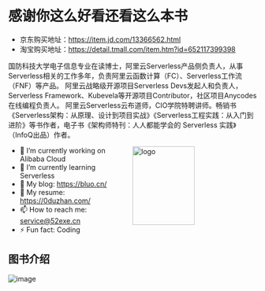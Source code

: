 # 感谢你这么好看还看这么本书

- 京东购买地址：https://item.jd.com/13366562.html
- 淘宝购买地址：https://detail.tmall.com/item.htm?id=652117399398

<p>
国防科技大学电子信息专业在读博士，阿里云Serverless产品侧负责人，从事Serverless相关的工作多年，负责阿里云函数计算（FC）、Serverless工作流（FNF）等产品。
阿里云战略级开源项目Serverless Devs发起人和负责人，Serverless Framework、Kubevela等开源项目Contributor，社区项目Anycodes在线编程负责人。
阿里云Serverless云布道师，CIO学院特聘讲师。畅销书《Serverless架构：从原理、设计到项目实战》《Serverless工程实践：从入门到进阶》等书作者，电子书《架构师特刊：人人都能学会的 Serverless 实践》（InfoQ出品）作者。
</p>

<img src="https://github-readme-stats.vercel.app/api?username=anycodes&show_icons=true&theme=vue" alt="logo" height="160" align="right" width="50%" />

- 🔭 I’m currently working on Alibaba Cloud
- 🌱 I’m currently learning Serverless 
- 👯 My blog: https://bluo.cn/
- 💬 My resume: https://0duzhan.com/
- 📫 How to reach me: service@52exe.cn
- ⚡ Fun fact: Coding


## 图书介绍

![image](https://user-images.githubusercontent.com/21079031/131605367-53ac6752-2982-4969-b193-6b3ddad77382.png)
